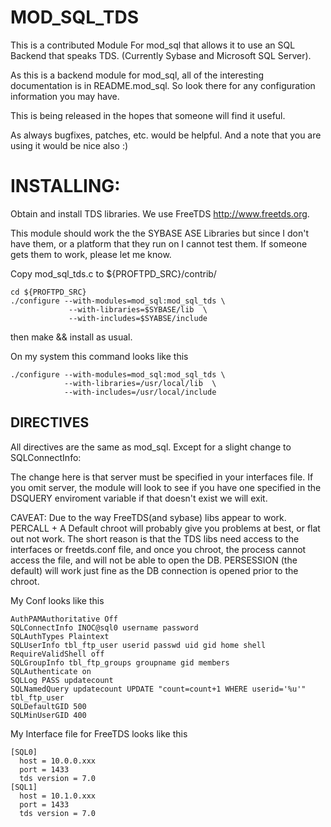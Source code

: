 MOD_SQL_TDS
===========
This is a contributed Module For mod_sql that allows it to use an SQL Backend that speaks TDS.
  (Currently Sybase and Microsoft SQL Server).

As this is a backend module for mod_sql, all of the interesting documentation is in README.mod_sql.  So look there for 
any configuration information you may have.  

This is being released in the hopes that someone will find it useful.

As always bugfixes, patches, etc. would be helpful.  And a note that you are using it would be nice also :)

INSTALLING:
===========

Obtain and install TDS libraries.
We use FreeTDS <http://www.freetds.org>.

This module should work the the SYBASE ASE Libraries but since I don't have them, or a platform that they run on
I cannot test them.  If someone gets them to work, please let me know.

Copy mod_sql_tds.c to ${PROFTPD_SRC}/contrib/ 

    cd ${PROFTPD_SRC} 
    ./configure --with-modules=mod_sql:mod_sql_tds \
                 --with-libraries=$SYBASE/lib  \
                 --with-includes=$SYABSE/include

then make && install as usual.

On my system this command looks like this

    ./configure --with-modules=mod_sql:mod_sql_tds \
                --with-libraries=/usr/local/lib  \
                --with-includes=/usr/local/include 

DIRECTIVES
----------

All directives are the same as mod_sql.
Except for a slight change to SQLConnectInfo:

The change here is that server must be specified in your interfaces file.
If you omit server, the module will look to see if you have one specified in the DSQUERY enviroment variable
if that doesn't exist we will exit. 

CAVEAT:  Due to the way FreeTDS(and sybase) libs appear to work. PERCALL + A Default chroot will probably give you problems at best, or flat out not work.  The short reason is that the TDS libs need access to the interfaces or freetds.conf file, and once you chroot, the process cannot access the file, and will not be able to open the DB.  PERSESSION (the default) will work just fine as the DB connection is opened prior to the chroot.

My Conf looks like this 

    AuthPAMAuthoritative Off
    SQLConnectInfo INOC@sql0 username password
    SQLAuthTypes Plaintext
    SQLUserInfo tbl_ftp_user userid passwd uid gid home shell
    RequireValidShell off
    SQLGroupInfo tbl_ftp_groups groupname gid members
    SQLAuthenticate on
    SQLLog PASS updatecount
    SQLNamedQuery updatecount UPDATE "count=count+1 WHERE userid='%u'" tbl_ftp_user
    SQLDefaultGID 500
    SQLMinUserGID 400


My Interface file for FreeTDS looks like this 

    [SQL0]
      host = 10.0.0.xxx
      port = 1433
      tds version = 7.0
    [SQL1]
      host = 10.1.0.xxx 
      port = 1433
      tds version = 7.0
